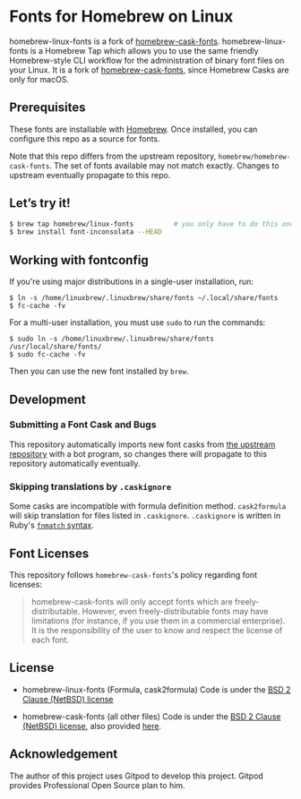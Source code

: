 # Fonts for Homebrew on Linux

homebrew-linux-fonts is a fork of [homebrew-cask-fonts](https://github.com/Caskroom/homebrew-cask-fonts). 
homebrew-linux-fonts is a Homebrew Tap which allows you to use the same friendly Homebrew-style CLI workflow for the administration of binary font files on your Linux.
It is a fork of [homebrew-cask-fonts](https://github.com/Caskroom/homebrew-cask-fonts), since Homebrew Casks are only for macOS.

## Prerequisites

These fonts are installable with [Homebrew](http://brew.sh).
Once installed, you can configure this repo as a source for fonts.

Note that this repo differs from the upstream repository, `homebrew/homebrew-cask-fonts`.
The set of fonts available may not match exactly.
Changes to upstream eventually propagate to this repo.

## Let’s try it!

```bash
$ brew tap homebrew/linux-fonts          # you only have to do this once!
$ brew install font-inconsolata --HEAD
```

## Working with fontconfig

If you're using major distributions in a single-user installation, run:

```
$ ln -s /home/linuxbrew/.linuxbrew/share/fonts ~/.local/share/fonts
$ fc-cache -fv
```

For a multi-user installation, you must use `sudo` to run the commands:

```
$ sudo ln -s /home/linuxbrew/.linuxbrew/share/fonts /usr/local/share/fonts/
$ sudo fc-cache -fv
```

Then you can use the new font installed by `brew`.

## Development

### Submitting a Font Cask and Bugs

This repository automatically imports new font casks from
[the upstream repository](https://github.com/homebrew/homebrew-cask-fonts/) with a bot program, so changes there
will propagate to this repository automatically eventually.

### Skipping translations by `.caskignore`

Some casks are incompatible with formula definition method.
`cask2formula` will skip translation for files listed in `.caskignore`.
`.caskignore` is written in Ruby's [`fnmatch` syntax](https://docs.ruby-lang.org/en/2.6.0/File.html#method-c-fnmatch).

## Font Licenses

This repository follows `homebrew-cask-fonts`'s policy regarding font licenses:

> homebrew-cask-fonts will only accept fonts which are freely-distributable. However, even freely-distributable fonts may have limitations (for instance, if you use them in a commercial enterprise). It is the responsibility of the user to know and respect the license of each font.

## License

- homebrew-linux-fonts (Formula, cask2formula)
    Code is under the [BSD 2 Clause (NetBSD) license](https://github.com/Homebrew/homebrew-linux-fonts/blob/master/LICENSE.2)

- homebrew-cask-fonts (all other files)
    Code is under the [BSD 2 Clause (NetBSD) license](https://github.com/Homebrew/homebrew-cask-fonts/blob/master/LICENSE),
    also provided [here](https://github.com/Homebrew/homebrew-linux-fonts/blob/master/LICENSE.1).

## Acknowledgement

The author of this project uses Gitpod to develop this project.
Gitpod provides Professional Open Source plan to him.
